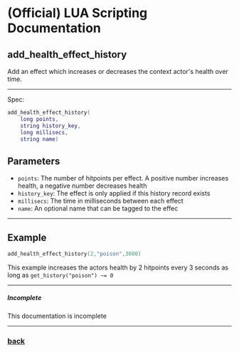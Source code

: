 
# (Official) LUA Scripting Documentation

## add_health_effect_history

Add an effect which increases or decreases the context actor's health over time.

___

Spec:

```lua
add_health_effect_history(
	long points,
	string history_key,
	long millisecs,
	string name)
```

## Parameters

- `points`: The number of hitpoints per effect. A positive number increases health, a negative number decreases health
- `history_key`: The effect is only applied if this history record exists
- `millisecs`: The time in milliseconds between each effect
- `name`: An optional name that can be tagged to the effec

___

## Example

```lua
add_health_effect_history(2,"poison",3000)
```

This example increases the actors health by 2 hitpoints every 3 seconds as long as `get_history("poison") ~= 0`

___

##### Incomplete

This documentation is incomplete

___

### [back](../effects)
